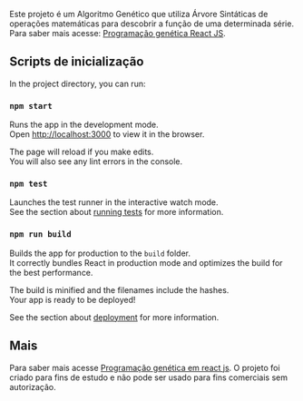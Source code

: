 Este projeto é um Algoritmo Genético que utiliza Árvore Sintáticas de operações matemáticas para descobrir a função de uma determinada série. 
Para saber mais acesse: [Programação genética React JS](https://linuxever.com/implementacao-de-algoritmo-programacao-genetica-com-react-js/).

## Scripts de inicialização

In the project directory, you can run:

### `npm start`

Runs the app in the development mode.<br />
Open [http://localhost:3000](http://localhost:3000) to view it in the browser.

The page will reload if you make edits.<br />
You will also see any lint errors in the console.

### `npm test`

Launches the test runner in the interactive watch mode.<br />
See the section about [running tests](https://facebook.github.io/create-react-app/docs/running-tests) for more information.

### `npm run build`

Builds the app for production to the `build` folder.<br />
It correctly bundles React in production mode and optimizes the build for the best performance.

The build is minified and the filenames include the hashes.<br />
Your app is ready to be deployed!

See the section about [deployment](https://facebook.github.io/create-react-app/docs/deployment) for more information.

## Mais

Para saber mais acesse [Programação genética em react js](https://linuxever.com/implementacao-de-algoritmo-programacao-genetica-com-react-js/).
O projeto foi criado para fins de estudo e não pode ser usado para fins comerciais sem autorização.

